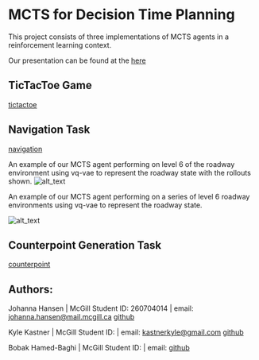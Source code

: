 # MCTS for Decision Time Planning

This project consists of three implementations of MCTS agents in a reinforcement learning 
context. 

Our presentation can be found at the [here](https://docs.google.com/presentation/d/1Hr9rWROJK0cbpJSw84OBIwv4QQP5CkCYjcoN2OVs6NQ/edit?usp=sharing)


## TicTacToe Game
[tictactoe](https://github.com/rllabmcgill/MCTS_function_approximation/blob/master/tictactoe/README.md)

## Navigation Task

[navigation](https://github.com/rllabmcgill/MCTS_function_approximation/blob/master/trajectories/README.md)

An example of our MCTS agent performing on level 6 of the roadway environment using vq-vae to represent the roadway state with the rollouts shown.
![alt_text](https://github.com/rllabmcgill/MCTS_function_approximation/blob/master/trajectories/seed_353_reward_10_gap_5.gif)

An example of our MCTS agent performing on a series of level 6 roadway environments using vq-vae to represent the roadway state.

![alt_text](https://github.com/rllabmcgill/MCTS_function_approximation/blob/master/trajectories/multi_episode.gif)

 
## Counterpoint Generation Task
[counterpoint](https://github.com/rllabmcgill/MCTS_function_approximation/blob/master/counterpoint/README.md)


## Authors:

Johanna Hansen | McGill Student ID: 260704014 | email: johanna.hansen@mail.mcgill.ca [github](http://github.com/johannah)

Kyle Kastner | McGill Student ID:  | email: kastnerkyle@gmail.com [github](http://github.com/kastnerkyle)

Bobak Hamed-Baghi | McGill Student ID: | email:  [github](http://github.com/GamerAlien)
